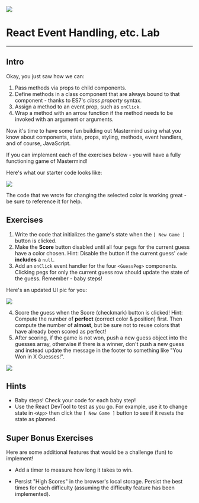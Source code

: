 <img src="https://i.imgur.com/fx2orT2.png">

# React Event Handling, etc. Lab

---

## Intro

Okay, you just saw how we can:

1. Pass methods via props to child components.
2. Define methods in a class component that are always bound to that component - thanks to ES7's _class property_ syntax.
3. Assign a method to an event prop, such as `onClick`.
4. Wrap a method with an arrow function if the method needs to be invoked with an argument or arguments.

Now it's time to have some fun building out Mastermind using what you know about components, state, props, styling, methods, event handlers, and of course, JavaScript.

If you can implement each of the exercises below - you will have a fully functioning game of Mastermind!

Here's what our starter code looks like:

<img src="https://i.imgur.com/ZMsT9nH.png">

The code that we wrote for changing the selected color is working great - be sure to reference it for help.

## Exercises

1. Write the code that initializes the game's state when the  `[ New Game ]` button is clicked.
2. Make the **Score** button disabled until all four pegs for the current guess have a color chosen. Hint: Disable the button if the current guess' `code` **includes** a `null`.
3. Add an `onClick` event handler for the four `<GuessPeg>` components. Clicking pegs for only the current guess row should update the state of the guess. Remember - baby steps!
  
  Here's an updated UI pic for you:

<img src="https://i.imgur.com/GO0ceZ4.png">
	
4. Score the guess when the Score (checkmark) button is clicked! Hint: Compute the number of **perfect** (correct color & position) first. Then compute the number of **almost**, but be sure not to reuse colors that have already been scored as perfect!
5. After scoring, if the game is not won, push a new guess object into the guesses array, otherwise if there is a winner, don't push a new guess and instead update the message in the footer to something like "You Won in X Guesses!".

<img src="https://i.imgur.com/7djSHnI.png">

## Hints

- Baby steps! Check your code for each baby step!
- Use the React DevTool to test as you go. For example, use it to change state in `<App>` then click the `[ New Game ]` button to see if it resets the state as planned.

## Super Bonus Exercises

Here are some additional features that would be a challenge (fun) to implement!

- Add a timer to measure how long it takes to win.

- Persist "High Scores" in the browser's local storage. Persist the best times for each difficulty (assuming the difficulty feature has been implemented).

 

